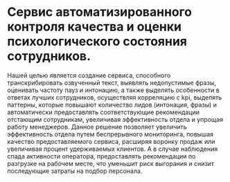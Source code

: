 
# Cервис автоматизированного контроля качества и оценки психологического состояния сотрудников.  

Нашей целью является создание сервиса, способного транскрибировать озвученный текст, выявлять недопустимые фразы, оценивать частоту пауз и интонацию, а также выделять особенности в ответах лучших сотрудников, осуществляя корреляцию с kpi, выделять паттерны, которые повышают количество лидов (интонация, фразы) и автоматически предоставлять соответствующие рекомендации отстающим сотрудникам, увеличивая эффективность отдела и упрощая работу менеджеров. Данное решение позволяет увеличить эффективность отдела путем беспрерывного мониторинга, повышая качество предоставляемого сервиса, расширяя воронку продаж или увеличивая процент удерживаемых клиентов. А в случае наблюдения спада активности оператора, предоставлять рекомендации по разгрузке на рабочем месте, что уменьшит риск выгорания и снизит последующие затраты на подбор персонала.
